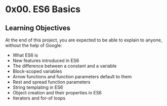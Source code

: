 # 0x00. ES6 Basics

## Learning Objectives
At the end of this project, you are expected to be able to explain to anyone, without the help of Google:

* What ES6 is
* New features introduced in ES6
* The difference between a constant and a variable
* Block-scoped variables
* Arrow functions and function parameters default to them
* Rest and spread function parameters
* String templating in ES6
* Object creation and their properties in ES6
* Iterators and for-of loops
